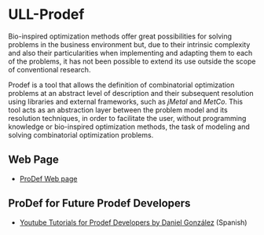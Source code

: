 # ULL-Prodef

Bio-inspired optimization methods offer great possibilities for solving problems in the business environment but, due to their intrinsic complexity and also their particularities when implementing and adapting them to each of the problems, it has not been possible to extend its use outside the scope of conventional research.


Prodef is a tool that allows the definition of combinatorial optimization problems at an abstract level of description and their subsequent resolution using libraries and external frameworks, such as *jMetal* and *MetCo*. This tool acts as an abstraction layer between the problem model and its resolution techniques, in order to facilitate the user, without programming knowledge or bio-inspired optimization methods, the task of modeling and solving combinatorial optimization problems.

## Web Page

* [ProDef Web page](https://ull-prodef.github.io/)

## ProDef for Future Prodef Developers

* [Youtube Tutorials for Prodef Developers by Daniel González](https://www.youtube.com/playlist?list=PLUnjM_vNlF29DqxRa9Lj6h37mE5VYOOKM) (Spanish)
